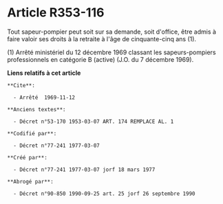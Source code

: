 # Article R353-116

Tout sapeur-pompier peut soit sur sa demande, soit d'office, être admis à faire valoir ses droits à la retraite à l'âge de
cinquante-cinq ans (1).

(1) Arrêté ministériel du 12 décembre 1969 classant les sapeurs-pompiers professionnels en catégorie B (active) (J.O. du 7
décembre 1969).

**Liens relatifs à cet article**

	**Cite**:

	  - Arrêté  1969-11-12

	**Anciens textes**:

	  - Décret n°53-170 1953-03-07 ART. 174 REMPLACE AL. 1

	**Codifié par**:

	  - Décret n°77-241 1977-03-07

	**Créé par**:

	  - Décret n°77-241 1977-03-07 jorf 18 mars 1977

	**Abrogé par**:

	  - Décret n°90-850 1990-09-25 art. 25 jorf 26 septembre 1990
